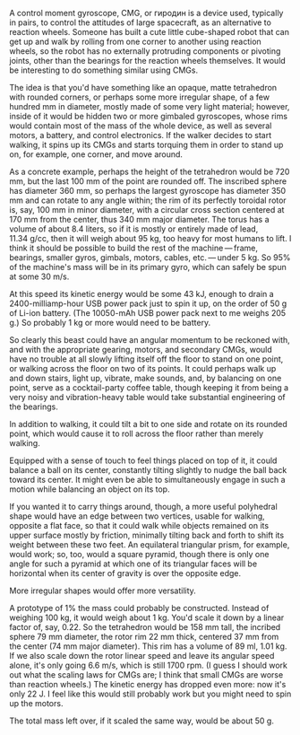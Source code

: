 A control moment gyroscope, CMG, or гиродин is a device used, typically in
pairs, to control the attitudes of large spacecraft, as an alternative
to reaction wheels.  Someone has built a cute little cube-shaped robot
that can get up and walk by rolling from one corner to another using
reaction wheels, so the robot has no externally protruding components
or pivoting joints, other than the bearings for the reaction wheels
themselves.  It would be interesting to do something similar using
CMGs.

The idea is that you'd have something like an opaque, matte
tetrahedron with rounded corners, or perhaps some more irregular
shape, of a few hundred mm in diameter, mostly made of some very light
material; however, inside of it would be hidden two or more gimbaled
gyroscopes, whose rims would contain most of the mass of the whole
device, as well as several motors, a battery, and control electronics.
If the walker decides to start walking, it spins up its CMGs and
starts torquing them in order to stand up on, for example, one corner,
and move around.

As a concrete example, perhaps the height of the tetrahedron would be
720 mm, but the last 100 mm of the point are rounded off.  The
inscribed sphere has diameter 360 mm, so perhaps the largest gyroscope
has diameter 350 mm and can rotate to any angle within; the rim of its
perfectly toroidal rotor is, say, 100 mm in minor diameter, with a
circular cross section centered at 170 mm from the center, thus 340 mm
major diameter.  The torus has a volume of about 8.4 liters, so if it
is mostly or entirely made of lead, 11.34 g/cc, then it will weigh
about 95 kg, too heavy for most humans to lift.  I think it should be
possible to build the rest of the machine — frame, bearings, smaller
gyros, gimbals, motors, cables, etc. — under 5 kg.  So 95% of the
machine's mass will be in its primary gyro, which can safely be spun
at some 30 m/s.

At this speed its kinetic energy would be some 43 kJ, enough to drain
a 2400-milliamp-hour USB power pack just to spin it up, on the order
of 50 g of Li-ion battery.  (The 10050-mAh USB power pack next to me
weighs 205 g.)  So probably 1 kg or more would need to be battery.

So clearly this beast could have an angular momentum to be reckoned
with, and with the appropriate gearing, motors, and secondary CMGs,
would have no trouble at all slowly lifting itself off the floor to
stand on one point, or walking across the floor on two of its points.
It could perhaps walk up and down stairs, light up, vibrate, make
sounds, and, by balancing on one point, serve as a cocktail-party
coffee table, though keeping it from being a very noisy and
vibration-heavy table would take substantial engineering of the
bearings.

In addition to walking, it could tilt a bit to one side and rotate on
its rounded point, which would cause it to roll across the floor
rather than merely walking.

Equipped with a sense of touch to feel things placed on top of it, it
could balance a ball on its center, constantly tilting slightly to
nudge the ball back toward its center.  It might even be able to
simultaneously engage in such a motion while balancing an object on
its top.

If you wanted it to carry things around, though, a more useful
polyhedral shape would have an edge between two vertices, usable for
walking, opposite a flat face, so that it could walk while objects
remained on its upper surface mostly by friction, minimally tilting
back and forth to shift its weight between these two feet.  An
equilateral triangular prism, for example, would work; so, too, would
a square pyramid, though there is only one angle for such a pyramid at
which one of its triangular faces will be horizontal when its center
of gravity is over the opposite edge.

More irregular shapes would offer more versatility.

A prototype of 1% the mass could probably be constructed.  Instead of
weighing 100 kg, it would weigh about 1 kg.  You'd scale it down by a
linear factor of, say, 0.22.  So the tetrahedron would be 158 mm tall,
the incribed sphere 79 mm diameter, the rotor rim 22 mm thick,
centered 37 mm from the center (74 mm major diameter).  This rim has a
volume of 89 ml, 1.01 kg.  If we also scale down the rotor linear
speed and leave its angular speed alone, it's only going 6.6 m/s,
which is still 1700 rpm.  (I guess I should work out what the scaling
laws for CMGs are; I think that small CMGs are worse than reaction
wheels.)  The kinetic energy has dropped even more: now
it's only 22 J.  I feel like this would still probably work but you
might need to spin up the motors.

The total mass left over, if it scaled the same way, would be about
50 g.